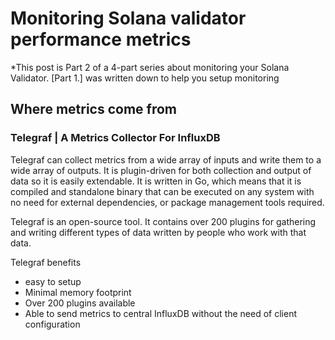 # Monitoring Solana validator performance metrics
*This post is Part 2 of a 4-part series about monitoring your Solana Validator. [Part 1.] was written down to help you setup monitoring

## Where metrics come from

### Telegraf | A Metrics Collector For InfluxDB

Telegraf can collect metrics from a wide array of inputs and write them to a wide array of outputs. It is plugin-driven for both collection and output of data so it is easily extendable. It is written in Go, which means that it is compiled and standalone binary that can be executed on any system with no need for external dependencies, or package management tools required.

Telegraf is an open-source tool. It contains over 200 plugins for gathering and writing different types of data written by people who work with that data.

Telegraf benefits
- easy to setup
- Minimal memory footprint
- Over 200 plugins available
- Able to send metrics to central InfluxDB without the need of client configuration
